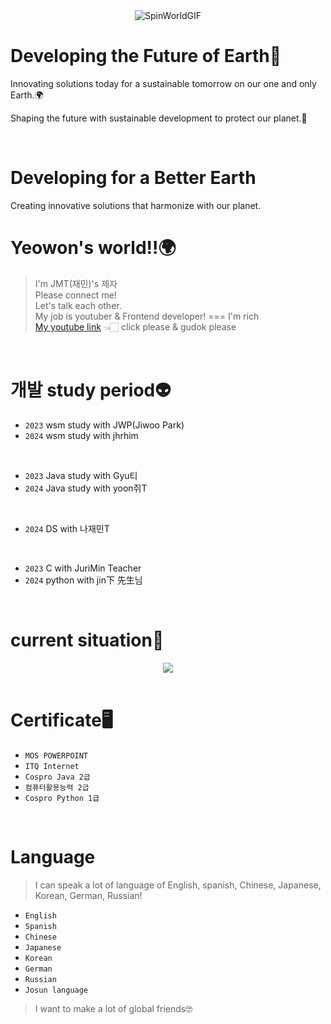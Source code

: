  
<div align="center">
  <img src="https://github.com/33ueowon/33ueowon/assets/127466476/72c07f55-9057-414d-a06e-89e7330a1429" alt="SpinWorldGIF">
</div>

<h1>Developing the Future of Earth🌿</h1>
  <p>Innovating solutions today for a sustainable tomorrow on our one and only Earth.🌍</p>
  <p>Shaping the future with sustainable development to protect our planet.🚀</p>
<br>

 <h1>Developing for a Better Earth</h1>
  <p>Creating innovative solutions that harmonize with our planet.</p>

# Yeowon's world!!🌍
> I'm JMT(재민)'s 제자 <br>
> Please connect me! <br>
> Let's talk each other. <br>
> My job is youtuber & Frontend developer! === I'm rich <br>
> [My youtube link](https://www.youtube.com/@eeueowon) 👈🏻 click please & gudok please
<br>

# 개발 study period👽
- `2023` wsm study with JWP(Jiwoo Park)
- `2024` wsm study with jhrhim
<br>

- `2023` Java study with Gyu티
- `2024` Java study with yoon쥐T
 
 <br>

- `2024` DS with 나재민T
<br>


- `2023` C with JuriMin Teacher
- `2024` python with jin下 先生님
<br>

# current situation👾

 
<div align="center">

  <img src="https://github.com/33ueowon/33ueowon/assets/127466476/8044b545-de7d-4aa0-a5bc-a9d41001e383">
</div>
 
<br>

# Certificate🖥️
- `MOS POWERPOINT`
- `ITQ Internet`
- `Cospro Java 2급`
- `컴퓨터활용능력 2급`
- `Cospro Python 1급`

<br>

# Language
> I can speak a lot of language of English, spanish, Chinese, Japanese, Korean, German, Russian!
- `English`
- `Spanish`
-  `Chinese`
-  `Japanese`
-  `Korean`
-  `German`
-  `Russian`
-  `Josun language`
>  I  want to make a lot of global friends🤓


